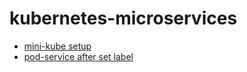 # kubernetes-microservices


* [mini-kube setup](/doc/readme.md)
* [pod-service after set label](/doc1/readme.md)
